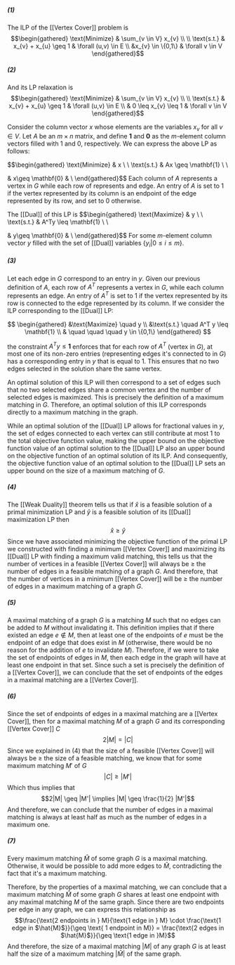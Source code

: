 ##### (1)

The ILP of the [[Vertex Cover]] problem is
$$\begin{gathered}
\text{Minimize} & \sum_{v \in V} x_{v} \\ \\
\text{s.t.} & x_{v} + x_{u} \geq 1 & \forall (u,v) \in E \\
&x_{v} \in \{0,1\} & \forall v \in V
\end{gathered}$$
##### (2)

And its LP relaxation is 
$$\begin{gathered}
\text{Minimize} & \sum_{v \in V} x_{v} \\ \\
\text{s.t.} & x_{v} + x_{u} \geq 1 & \forall (u,v) \in E \\
& 0 \leq x_{v} \leq 1 & \forall v \in V
\end{gathered}$$

Consider the column vector $x$ whose elements are the variables $x_v$ for all $v \in V$. Let $A$ be an $m \times n$ matrix, and define $\mathbf{1}$ and $\mathbf{0}$ as the $m$-element column vectors filled with $1$ and $0$, respectively. We can express the above LP as follows:

$$\begin{gathered}
\text{Minimize} & x \\ \\
\text{s.t.} & Ax \geq \mathbf{1} \\ \\

& x\geq \mathbf{0} & \\
\end{gathered}$$
Each column of $A$ represents a vertex in $G$ while each row of represents and edge. An entry of $A$ is set to $1$ if the vertex represented by its column is an endpoint of the edge represented by its row, and set to $0$ otherwise. 

The [[Dual]] of this LP is
$$\begin{gathered}
\text{Maximize} & y \\ \\
\text{s.t.} & A^Ty \leq \mathbf{1}  \\ \\

& y\geq \mathbf{0} & \\
\end{gathered}$$
For some $m$-element column vector $y$ filled with the set of [[Dual]] variables $\{y_{i} | 0 \leq i \leq m\}$. 

##### (3)

Let each edge in $G$ correspond to an entry in $y$. Given our previous definition of $A$, each row of $A^T$ represents a vertex in $G$, while each column represents an edge. An entry of $A^T$ is set to $1$ if the vertex represented by its row is connected to the edge represented by its column. If we consider the ILP corresponding to the [[Dual]] LP:

$$
\begin{gathered}
&\text{Maximize} \quad y \\  
&\text{s.t.} \quad A^T y \leq \mathbf{1} \\  
& \quad \quad \quad y \in \{0,1\}
\end{gathered}
$$

the constraint $A^T y \leq \mathbf{1}$ enforces that for each row of $A^T$  (vertex in $G$), at most one of its non-zero entries (representing edges it's connected to in $G$) has a corresponding entry in $y$ that is equal to $1$. This ensures that no two edges selected in the solution share the same vertex. 

An optimal solution of this ILP will then correspond to a set of edges such that no two selected edges share a common vertex and the number of selected edges is maximized. This is precisely the definition of a maximum matching in $G$. Therefore, an optimal solution of this ILP corresponds directly to a maximum matching in the graph.  

While an optimal solution of the [[Dual]] LP allows for fractional values in $y$, the set of edges connected to each vertex can still contribute at most $1$ to the total objective function value, making the upper bound on the objective function value of an optimal solution to the [[Dual]] LP also an upper bound on the objective function of an optimal solution of its ILP. And consequently, the objective function value of an optimal solution to the [[Dual]] LP sets an upper bound on the size of a maximum matching of $G$.
##### (4)

The [[Weak Duality]] theorem tells us that if $\hat{x}$ is a feasible solution of a primal minimization LP and $\hat{y}$ is a feasible solution of its [[Dual]] maximization LP then
$$\hat{x} \geq \hat{y}$$
Since we have associated minimizing the objective function of the primal LP we constructed with finding a minimum [[Vertex Cover]] and maximizing its [[Dual]] LP with finding a maximum valid matching, this tells us that the number of vertices in a feasible [[Vertex Cover]] will always be $\geq$  the number of edges in a feasible matching of a graph $G$. And therefore, that the number of vertices in a minimum [[Vertex Cover]] will be $\geq$  the number of edges in a maximum matching of a graph $G$. 

##### (5)

A maximal matching of a graph $G$ is a matching $M$ such that no edges can be added to $M$ without invalidating it. This definition implies that if there existed an edge $e \notin M$, then at least one of the endpoints of $e$ must be the endpoint of an edge that does exist in $M$ (otherwise, there would be no reason for the addition of $e$ to invalidate $M$). Therefore, if we were to take the set of endpoints of edges in $M$, then each edge in the graph will have at least one endpoint in that set. Since such a set is precisely the definition of a [[Vertex Cover]], we can conclude that the set of endpoints of the edges in a maximal matching are a [[Vertex Cover]].

##### (6)

Since the set of endpoints of edges in a maximal matching are a [[Vertex Cover]], then for a maximal matching $M$ of a graph $G$ and its corresponding [[Vertex Cover]] $C$
$$2|M| = |C| $$
Since we explained in (4) that the size of a feasible [[Vertex Cover]] will always be $\geq$ the size of a  feasible matching, we know that for some maximum matching $M'$ of $G$
$$|C| \geq |M'|$$
Which thus implies that
$$2|M| \geq |M'| \implies |M| \geq \frac{1}{2} |M'|$$
And therefore, we can conclude that the number of edges in a maximal matching is always at least half as much as the number of edges in a maximum one.
##### (7)

Every maximum matching $\hat{M}$ of some graph $G$ is a maximal matching. Otherwise, it would be possible to add more edges to $\hat{M}$, contradicting the fact that it's a maximum matching. 

Therefore, by the properties of a maximal matching, we can conclude that a maximum matching $\hat{M}$ of some graph $G$ shares at least one endpoint with any maximal matching $M$ of the same graph. Since there are two endpoints per edge in any graph,  we can express this relationship as 
$$\frac{\text{2 endpoints in } M}{\text{1 edge in } M} \cdot \frac{\text{1 edge in $\hat{M}$}}{\geq \text{ 1 endpoint in M}} = \frac{\text{2 edges in $\hat{M}$}}{\geq \text{1 edge in }M}$$
And therefore, the size of a maximal matching $|M|$ of any graph $G$ is at least half the size of a maximum matching $|\hat{M}|$ of the same graph. 
